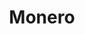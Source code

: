 ---
title: Monero
crosslinks:
- MoneroMining
- xmrtrader
- CryptoCurrency
- Bitcoin
- DarkNetMarkets
- autotldr
- tippr
- MoneroCommunity
- MoneroMarketing
- dashpay
- moneromarket
- DashUncensored
- ethereum
- Aeon
- Kovri
- moonero
- place
- shapeshiftio
- Crypto_Currency_News
- KrakenSupport
---